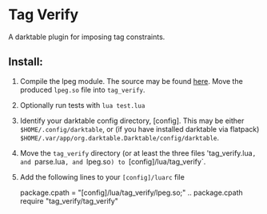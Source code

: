 # Tag Verify
A darktable plugin for imposing tag constraints.

## Install:

1. Compile the lpeg module. The source may be found [here](http://www.inf.puc-rio.br/~roberto/lpeg/). Move the produced `lpeg.so` file into `tag_verify`.

2. Optionally run tests with `lua test.lua`

3. Identify your darktable config directory, [config]. This may be either `$HOME/.config/darktable`, or (if you have installed darktable via flatpack) `$HOME/.var/app/org.darktable.Darktable/config/darktable`.


4. Move the `tag_verify` directory (or at least the three files 'tag_verify.lua`, and `parse.lua`, and `lpeg.so`) to `[config]/lua/tag_verify`.

5. Add the following lines to your `[config]/luarc` file

    package.cpath = "[config]/lua/tag_verify/lpeg.so;" .. package.cpath
    require "tag_verify/tag_verify"


